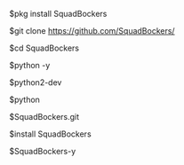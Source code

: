 $pkg install SquadBockers

$git clone https://github.com/SquadBockers/

$cd SquadBockers

$python -y

$python2-dev 

$python 

$SquadBockers.git

$install SquadBockers 

$SquadBockers-y
